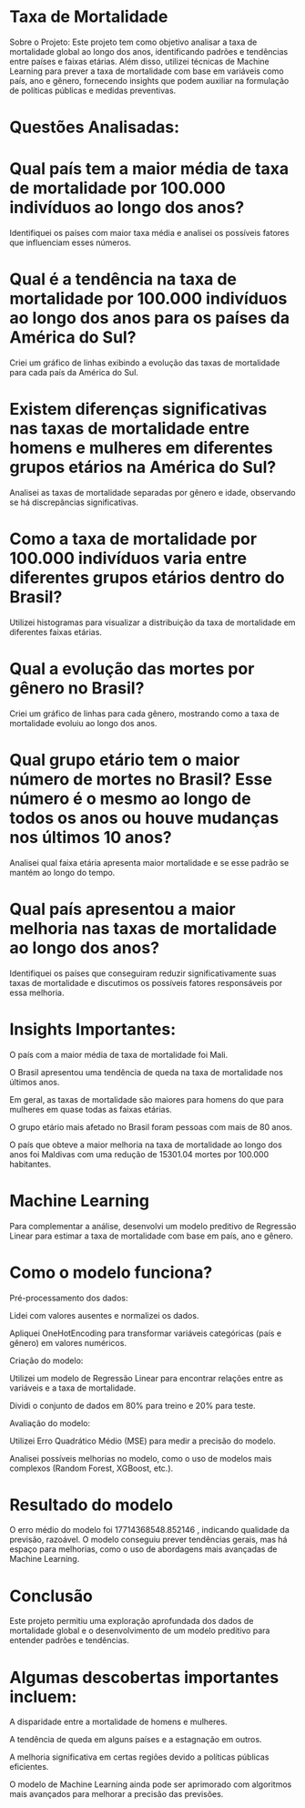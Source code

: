 # Taxa de Mortalidade
 Sobre o Projeto: Este projeto tem como objetivo analisar a taxa de mortalidade global ao longo dos anos, identificando padrões e tendências entre países e faixas etárias. Além disso, utilizei técnicas de Machine Learning para prever a taxa de mortalidade com base em variáveis como país, ano e gênero, fornecendo insights que podem auxiliar na formulação de políticas públicas e medidas preventivas.

 # Questões Analisadas:

# Qual país tem a maior média de taxa de mortalidade por 100.000 indivíduos ao longo dos anos?

Identifiquei os países com maior taxa média e analisei os possíveis fatores que influenciam esses números.

# Qual é a tendência na taxa de mortalidade por 100.000 indivíduos ao longo dos anos para os países da América do Sul?

Criei um gráfico de linhas exibindo a evolução das taxas de mortalidade para cada país da América do Sul.

# Existem diferenças significativas nas taxas de mortalidade entre homens e mulheres em diferentes grupos etários na América do Sul?

Analisei as taxas de mortalidade separadas por gênero e idade, observando se há discrepâncias significativas.

# Como a taxa de mortalidade por 100.000 indivíduos varia entre diferentes grupos etários dentro do Brasil?

Utilizei histogramas para visualizar a distribuição da taxa de mortalidade em diferentes faixas etárias.

# Qual a evolução das mortes por gênero no Brasil?

Criei um gráfico de linhas para cada gênero, mostrando como a taxa de mortalidade evoluiu ao longo dos anos.

# Qual grupo etário tem o maior número de mortes no Brasil? Esse número é o mesmo ao longo de todos os anos ou houve mudanças nos últimos 10 anos?

Analisei qual faixa etária apresenta maior mortalidade e se esse padrão se mantém ao longo do tempo.

# Qual país apresentou a maior melhoria nas taxas de mortalidade ao longo dos anos?

Identifiquei os países que conseguiram reduzir significativamente suas taxas de mortalidade e discutimos os possíveis fatores responsáveis por essa melhoria.


# Insights Importantes:

O país com a maior média de taxa de mortalidade foi Mali.

O Brasil apresentou uma tendência de queda na taxa de mortalidade nos últimos anos.

Em geral, as taxas de mortalidade são maiores para homens do que para mulheres em quase todas as faixas etárias.

O grupo etário mais afetado no Brasil foram pessoas com mais de 80 anos.

O país que obteve a maior melhoria na taxa de mortalidade ao longo dos anos foi Maldivas com uma redução de 15301.04 mortes por 100.000 habitantes.


# Machine Learning

Para complementar a análise, desenvolvi um modelo preditivo de Regressão Linear para estimar a taxa de mortalidade com base em país, ano e gênero.

 # Como o modelo funciona?

Pré-processamento dos dados:

Lidei com valores ausentes e normalizei os dados.

Apliquei OneHotEncoding para transformar variáveis categóricas (país e gênero) em valores numéricos.

Criação do modelo:

Utilizei um modelo de Regressão Linear para encontrar relações entre as variáveis e a taxa de mortalidade.

Dividi o conjunto de dados em 80% para treino e 20% para teste.

Avaliação do modelo:

Utilizei Erro Quadrático Médio (MSE) para medir a precisão do modelo.

Analisei possíveis melhorias no modelo, como o uso de modelos mais complexos (Random Forest, XGBoost, etc.).

 # Resultado do modelo

O erro médio do modelo foi 17714368548.852146 , indicando qualidade da previsão, razoável. O modelo conseguiu prever tendências gerais, mas há espaço para melhorias, como o uso de abordagens mais avançadas de Machine Learning.


# Conclusão

Este projeto permitiu uma exploração aprofundada dos dados de mortalidade global e o desenvolvimento de um modelo preditivo para entender padrões e tendências.

# Algumas descobertas importantes incluem:

A disparidade entre a mortalidade de homens e mulheres.

A tendência de queda em alguns países e a estagnação em outros.

A melhoria significativa em certas regiões devido a políticas públicas eficientes.

O modelo de Machine Learning ainda pode ser aprimorado com algoritmos mais avançados para melhorar a precisão das previsões.
